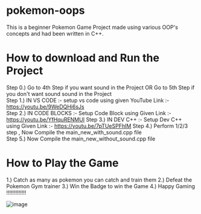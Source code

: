 # pokemon-oops
This is a beginner Pokemon Game Project made using various OOP's concepts and had been written in C++.

# How to download and Run the Project
Step 0.) Go to 4th Step if you want sound in the Project OR  Go to 5th Step if you don't want sound sound in the Project  
Step 1.) IN VS CODE :- setup vs code using given YouTube Link :- https://youtu.be/9WeDQHi6sJs  
Step 2.) IN CODE BLOCKS :- Setup Code Block using Given Link :- https://youtu.be/YfHquRENMUI 
Step 3.) IN DEV C++ :- Setup Dev C++ using Given Link :-  https://youtu.be/7pTUeSPFhIM 
Step 4.) Perform 1/2/3 step , Now Compile the main_new_with_sound.cpp file  
Step 5.) Now Compile the main_new_without_sound.cpp file   

# How to Play the Game 
1.) Catch as many as pokemon you can catch and train them
2.) Defeat the Pokemon Gym trainer 
3.) Win the Badge to win the Game
4.) Happy Gaming !!!!!!!!!!!!!


 ![image](https://user-images.githubusercontent.com/87773889/165109078-2e1d11bf-128d-4a3b-a1c5-0e9bd7bdb923.png)

